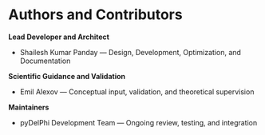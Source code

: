 # Authors and Contributors

**Lead Developer and Architect**
- Shailesh Kumar Panday — Design, Development, Optimization, and Documentation

**Scientific Guidance and Validation**
- Emil Alexov — Conceptual input, validation, and theoretical supervision

**Maintainers**
- pyDelPhi Development Team — Ongoing review, testing, and integration

